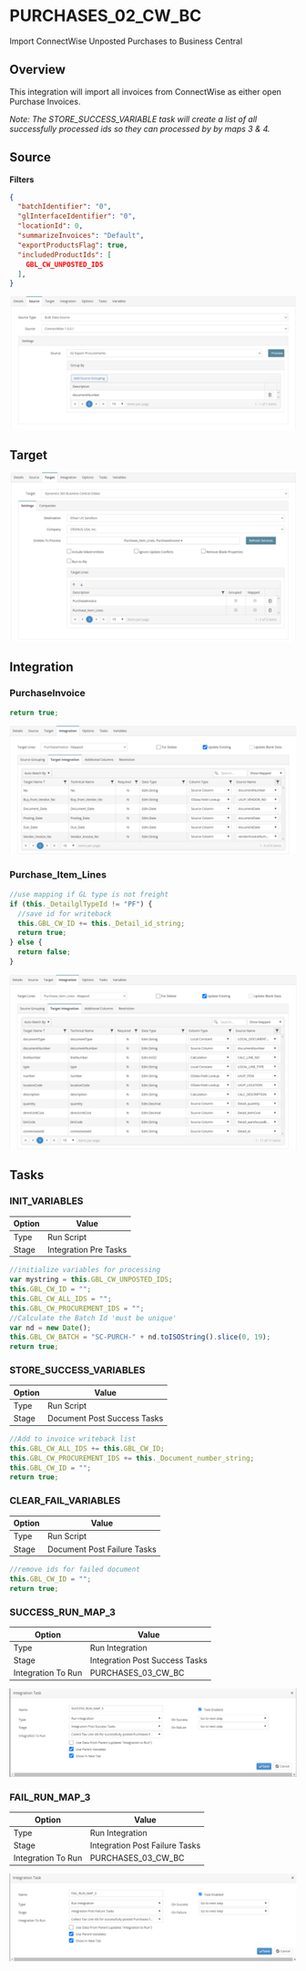 # PURCHASES_02_CW_BC
Import ConnectWise Unposted Purchases to Business Central

## Overview
This integration will import all invoices from ConnectWise as either open Purchase Invoices.

*Note: The STORE_SUCCESS_VARIABLE task will create a list of all successfully processed ids so they can processed by by maps 3 & 4.*

## Source
**Filters**
```json
{
  "batchIdentifier": "0",
  "glInterfaceIdentifier": "0",
  "locationId": 0,
  "summarizeInvoices": "Default",
  "exportProductsFlag": true,
  "includedProductIds": [
    GBL_CW_UNPOSTED_IDS
  ],
}
```

![Source](./Images/Source.png)

## Target
![Target](./Images/Target.png)

## Integration

### PurchaseInvoice
```javascript
return true;
```
![PurchaseInvoice](./Images/PurchaseInvoice.png)

### Purchase_Item_Lines
```javascript
//use mapping if GL type is not freight
if (this._DetailglTypeId != "PF") {
  //save id for writeback
  this.GBL_CW_ID += this._Detail_id_string;
  return true;
} else {
  return false;
}
```
![Purchase_Item_Lines](./Images/Purchase_Item_Lines.png)

## Tasks

### INIT_VARIABLES
| Option    | Value |
| -------- | ------- |
| Type  | Run Script   |
| Stage | Integration Pre Tasks  |
```javascript
//initialize variables for processing
var mystring = this.GBL_CW_UNPOSTED_IDS;
this.GBL_CW_ID = "";
this.GBL_CW_ALL_IDS = "";
this.GBL_CW_PROCUREMENT_IDS = "";
//Calculate the Batch Id 'must be unique'
var nd = new Date();
this.GBL_CW_BATCH = "SC-PURCH-" + nd.toISOString().slice(0, 19);
return true;
```
### STORE_SUCCESS_VARIABLES
| Option    | Value |
| -------- | ------- |
| Type  | Run Script   |
| Stage | Document Post Success Tasks  |
```javascript
//Add to invoice writeback list
this.GBL_CW_ALL_IDS += this.GBL_CW_ID;
this.GBL_CW_PROCUREMENT_IDS += this._Document_number_string;
this.GBL_CW_ID = "";
return true;
```

### CLEAR_FAIL_VARIABLES
| Option    | Value |
| -------- | ------- |
| Type  | Run Script   |
| Stage | Document Post Failure Tasks  |
```javascript
//remove ids for failed document
this.GBL_CW_ID = "";
return true;
```

### SUCCESS_RUN_MAP_3
| Option    | Value |
| -------- | ------- |
| Type  | Run Integration   |
| Stage | Integration Post Success Tasks  |
| Integration To Run | PURCHASES_03_CW_BC  |

![SUCCESS_RUN_MAP_3](./Images/SUCCESS_RUN_MAP_3.png)

### FAIL_RUN_MAP_3
| Option    | Value |
| -------- | ------- |
| Type  | Run Integration   |
| Stage | Integration Post Failure Tasks  |
| Integration To Run | PURCHASES_03_CW_BC  |

![FAIL_RUN_MAP_3](./Images/FAIL_RUN_MAP_3.png)